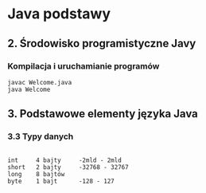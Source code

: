 # Java podstawy

## 2. Środowisko programistyczne Javy

### Kompilacja i uruchamianie programów


```
javac Welcome.java
java Welcome
```

## 3. Podstawowe elementy języka Java

### 3.3 Typy danych

```

int     4 bajty     -2mld - 2mld
short   2 bajty     -32768 - 32767
long    8 bajtów    
byte    1 bajt      -128 - 127

```